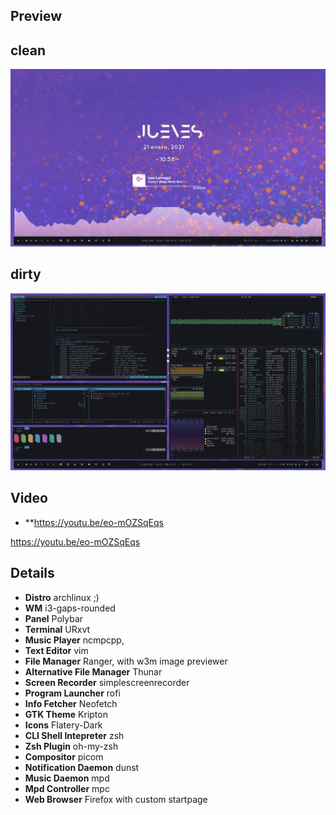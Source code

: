 

## Preview

## clean
![clean](/preview/clean.png)
<br />
## dirty
![dirty](/preview/dirty.png)

## Video 
- **https://youtu.be/eo-mOZSqEqs <br />


https://youtu.be/eo-mOZSqEqs

## Details
- **Distro** archlinux ;)
- **WM** i3-gaps-rounded
- **Panel** Polybar
- **Terminal** URxvt
- **Music Player** ncmpcpp,
- **Text Editor** vim
- **File Manager** Ranger, with w3m image previewer
- **Alternative File Manager** Thunar
- **Screen Recorder** simplescreenrecorder
- **Program Launcher** rofi
- **Info Fetcher** Neofetch
- **GTK Theme** Kripton
- **Icons** Flatery-Dark
- **CLI Shell Intepreter** zsh
- **Zsh Plugin** oh-my-zsh
- **Compositor** picom
- **Notification Daemon** dunst
- **Music Daemon** mpd
- **Mpd Controller** mpc
- **Web Browser** Firefox with  custom  startpage
